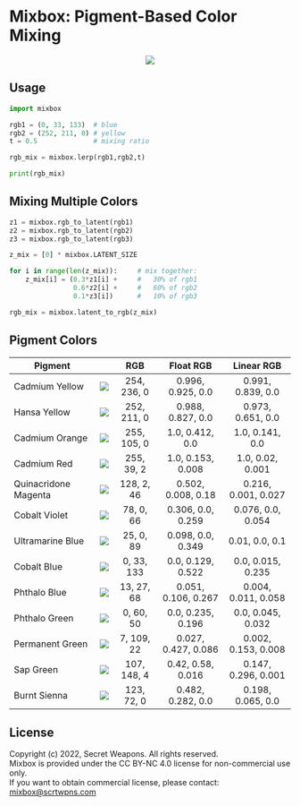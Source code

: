 # Mixbox: Pigment-Based Color Mixing

<p align="center">
  <img src="https://scrtwpns.com/mixbox/teaser.jpg"/>
</p>

## Usage

```python
import mixbox

rgb1 = (0, 33, 133)  # blue
rgb2 = (252, 211, 0) # yellow
t = 0.5              # mixing ratio

rgb_mix = mixbox.lerp(rgb1,rgb2,t)

print(rgb_mix)
```

## Mixing Multiple Colors
```python
z1 = mixbox.rgb_to_latent(rgb1)
z2 = mixbox.rgb_to_latent(rgb2)
z3 = mixbox.rgb_to_latent(rgb3)

z_mix = [0] * mixbox.LATENT_SIZE

for i in range(len(z_mix)):     # mix together:
    z_mix[i] = (0.3*z1[i] +     #   30% of rgb1
                0.6*z2[i] +     #   60% of rgb2
                0.1*z3[i])      #   10% of rgb3

rgb_mix = mixbox.latent_to_rgb(z_mix)
```

## Pigment Colors
| Pigment |  | RGB | Float RGB | Linear RGB |
| --- | --- |:----:|:----:|:----:|
| Cadmium Yellow | <img src="https://scrtwpns.com/mixbox/pigments/cadmium_yellow.png"/> | 254, 236, 0  | 0.996, 0.925, 0.0 | 0.991, 0.839, 0.0 |
| Hansa Yellow | <img src="https://scrtwpns.com/mixbox/pigments/hansa_yellow.png"/> | 252, 211, 0  | 0.988, 0.827, 0.0 | 0.973, 0.651, 0.0 |
| Cadmium Orange | <img src="https://scrtwpns.com/mixbox/pigments/cadmium_orange.png"/> | 255, 105, 0  | 1.0, 0.412, 0.0 | 1.0, 0.141, 0.0 |
| Cadmium Red | <img src="https://scrtwpns.com/mixbox/pigments/cadmium_red.png"/> | 255, 39, 2  | 1.0, 0.153, 0.008 | 1.0, 0.02, 0.001 |
| Quinacridone Magenta | <img src="https://scrtwpns.com/mixbox/pigments/quinacridone_magenta.png"/> | 128, 2, 46  | 0.502, 0.008, 0.18 | 0.216, 0.001, 0.027 |
| Cobalt Violet | <img src="https://scrtwpns.com/mixbox/pigments/cobalt_violet.png"/> | 78, 0, 66  | 0.306, 0.0, 0.259 | 0.076, 0.0, 0.054 |
| Ultramarine Blue | <img src="https://scrtwpns.com/mixbox/pigments/ultramarine_blue.png"/> | 25, 0, 89  | 0.098, 0.0, 0.349 | 0.01, 0.0, 0.1 |
| Cobalt Blue | <img src="https://scrtwpns.com/mixbox/pigments/cobalt_blue.png"/> | 0, 33, 133  | 0.0, 0.129, 0.522 | 0.0, 0.015, 0.235 |
| Phthalo Blue | <img src="https://scrtwpns.com/mixbox/pigments/phthalo_blue.png"/> | 13, 27, 68  | 0.051, 0.106, 0.267 | 0.004, 0.011, 0.058 |
| Phthalo Green | <img src="https://scrtwpns.com/mixbox/pigments/phthalo_green.png"/> | 0, 60, 50  | 0.0, 0.235, 0.196 | 0.0, 0.045, 0.032 |
| Permanent Green | <img src="https://scrtwpns.com/mixbox/pigments/permanent_green.png"/> | 7, 109, 22  | 0.027, 0.427, 0.086 | 0.002, 0.153, 0.008 |
| Sap Green | <img src="https://scrtwpns.com/mixbox/pigments/sap_green.png"/> | 107, 148, 4  | 0.42, 0.58, 0.016 | 0.147, 0.296, 0.001 |
| Burnt Sienna | <img src="https://scrtwpns.com/mixbox/pigments/burnt_sienna.png"/> | 123, 72, 0  | 0.482, 0.282, 0.0 | 0.198, 0.065, 0.0 |

## License
Copyright (c) 2022, Secret Weapons. All rights reserved.<br>
Mixbox is provided under the CC BY-NC 4.0 license for non-commercial use only.<br>
If you want to obtain commercial license, please contact: mixbox@scrtwpns.com
